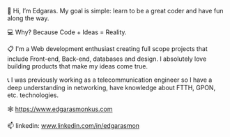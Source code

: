 👋 Hi, I’m Edgaras. My goal is simple: learn to be a great coder and have fun along the way.

💻 Why? Because Code + Ideas = Reality.

📋 I'm a Web development enthusiast creating full scope projects that include Front-end, Back-end, databases and design. I absolutely love building products that make my ideas come true.

📞 I was previously working as a telecommunication engineer so I have a deep understanding in networking, have knowledge about FTTH, GPON, etc. technologies.

🕸️ https://www.edgarasmonkus.com

📫 linkedin: www.linkedin.com/in/edgarasmon


<!---
EdgarasMon/EdgarasMon is a ✨ special ✨ repository because its `README.md` (this file) appears on your GitHub profile.
You can click the Preview link to take a look at your changes.
--->
